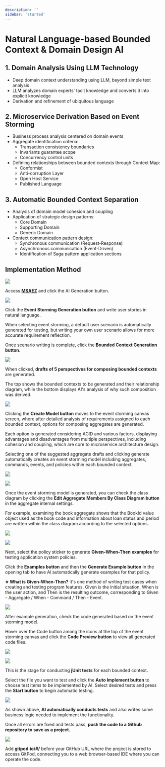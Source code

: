 ```yaml
---
description: ''
sidebar: 'started'
---
```


# Natural Language-based Bounded Context & Domain Design AI

<!-- <div style="position: relative; padding-bottom: 56.25%; padding-top: 0px; height: 0; overflow: hidden;">
	<iframe style="position: absolute; top: 0; left: 0; width: 100%; height: 100%;" 
        src="https://www.youtube.com/embed/M6vK9WtyLwQ" 
        frameborder="0" scrolling="no" frameborder="none" allowfullscreen="">
    </iframe>
</div>
<br> -->

## 1. Domain Analysis Using LLM Technology
- Deep domain context understanding using LLM, beyond simple text analysis
- LLM analyzes domain experts' tacit knowledge and converts it into explicit knowledge
- Derivation and refinement of ubiquitous language

## 2. Microservice Derivation Based on Event Storming
- Business process analysis centered on domain events
- Aggregate identification criteria:
  - Transaction consistency boundaries
  - Invariants guarantee scope
  - Concurrency control units
- Defining relationships between bounded contexts through Context Map:
  - Conformist
  - Anti-corruption Layer
  - Open Host Service
  - Published Language

## 3. Automatic Bounded Context Separation
- Analysis of domain model cohesion and coupling
- Application of strategic design patterns:
  - Core Domain
  - Supporting Domain
  - Generic Domain
- Context communication pattern design:
  - Synchronous communication (Request-Response)
  - Asynchronous communication (Event-Driven)
  - Identification of Saga pattern application sections

## Implementation Method

![](../../src/img/ai-gen-0.png)

Access [**MSAEZ**](https://www.msaez.io/) and click the AI Generation button.

![](../../src/img/ai-gen-1.png)

Click the **Event Storming Generation button** and write user stories in natural language.

When selecting event storming, a default user scenario is automatically generated for testing, but writing your own user scenario allows for more accurate requirement reflection.

Once scenario writing is complete, click the **Bounded Context Generation button**.

![](../../src/img/ai-gen-2.png)

When clicked, **drafts of 5 perspectives for composing bounded contexts** are generated.

The top shows the bounded contexts to be generated and their relationship diagram, while the bottom displays AI's analysis of why such composition was derived.

![](../../src/img/ai-gen-3.png)

Clicking the **Create Model button** moves to the event storming canvas screen, where after detailed analysis of requirements assigned to each bounded context, options for composing aggregates are generated.

Each option is generated considering ACID and various factors, displaying advantages and disadvantages from multiple perspectives, including cohesion and coupling, which are core to microservice architecture design.

Selecting one of the suggested aggregate drafts and clicking generate automatically creates an event storming model including aggregates, commands, events, and policies within each bounded context.

![](../../src/img/ai-gen-5.png)

![](../../src/img/ai-gen-6.png)

Once the event storming model is generated, you can check the class diagram by clicking the **Edit Aggregate Members By Class Diagram button** in the aggregate internal settings.

For example, examining the book aggregate shows that the BookId value object used as the book code and information about loan status and period are written within the class diagram according to the selected options.

![](../../src/img/ai-gen-7.png)

![](../../src/img/ai-gen-8.png)

Next, select the policy sticker to generate **Given-When-Then examples** for testing application system policies.

Click the **Examples button** and then the **Generate Example button** in the opening tab to have AI automatically generate examples for that policy.

**※ What is Given-When-Then?** 
It's one method of writing test cases when creating and testing program features. Given is the initial situation, When is the user action, and Then is the resulting outcome, corresponding to Given - Aggregate / When - Command / Then - Event.

![](../../src/img/ai-gen-9.png)

After example generation, check the code generated based on the event storming model.

Hover over the Code button among the icons at the top of the event storming canvas and click the **Code Preview button** to view all generated code files.

![](../../src/img/ai-gen-10.png)

![](../../src/img/ai-gen-11.png)

This is the stage for conducting **jUnit tests** for each bounded context.

Select the file you want to test and click the **Auto Implement button** to choose test items to be implemented by AI. Select desired tests and press the **Start button** to begin automatic testing.

![](../../src/img/ai-gen-12.png)

As shown above, **AI automatically conducts tests** and also writes some business logic needed to implement the functionality.

Once all errors are fixed and tests pass, **push the code to a Github repository to save as a project**.

![](../../src/img/ai-gen-13.png)

Add **gitpod.io/#/** before your GitHub URL where the project is stored to access GitPod, connecting you to a web browser-based IDE where you can operate the code.

<style>
.mobile-view {
    display: none;
}

@media screen and (max-width: 499px) {
    .responsive-table {
        display: none;
    }

    .mobile-view {
        display: block;
    }

    .mobile-view div {
        font-size: 16px;
        font-weight: bold;
        margin-top:20px;
    }
}
</style>